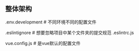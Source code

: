 ## 整体架构


.env.development # 不同环境不同的配置文件

.eslintignore # 想要忽略项目中某个文件夹的提交规范
.eslintrc.js 


vue.config.js # 是vue默认的配置文件




















































